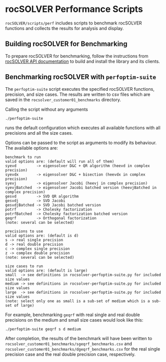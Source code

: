 # rocSOLVER Performance Scripts

`rocSOLVER/scripts/perf` includes scripts to benchmark rocSOLVER functions and collects the results for analysis and display.

## Building rocSOLVER for Benchmarking

To prepare rocSOLVER for benchmarking, follow the instructions from [rocSOLVER API documentation](https://rocm.docs.amd.com/projects/rocSOLVER/en/latest/installation/installlinux.html#install-linux) to build and install the library and its clients.

## Benchmarking rocSOLVER with `perfoptim-suite`

The `perfoptim-suite` script executes the specified rocSOLVER functions, precision, and size cases. The results are written to csv files which are saved in the `rocsolver_customer01_benchmarks` directory.

Calling the script without any arguments
```
./perfoptim-suite
```
runs the default configuration which executes all available functions with all precisions and all the size cases.

Options can be passed to the script as arguments to modify its behaviour. The available options are:
```
benchmark to run
valid options are: (default will run all of them)
syevd         -> eigensolver D&C + QR algorithm (heevd in complex precision)
syevdx        -> eigensolver D&C + bisection (heevdx in complex precision)
syevj         -> eigensolver Jacobi (heevj in complex precision)
syevjBatched  -> eigensolver Jacobi batched version (heevjBatched in complex precision)
gesvd         -> SVD QR algorithm
gesvdj        -> SVD Jacobi
gesvdjBatched -> SVD Jacobi batched version
potrf         -> Cholesky factorization
potrfBatched  -> Cholesky factorization batched version
geqrf         -> Orthogonal factorization
(note: several can be selected)

precisions to use
valid options are: (default is d)
s -> real single precision
d -> real double precision
c -> complex single precision
z -> complex double precision
(note: several can be selected)

size cases to run
valid options are: (default is large)
small  -> see definitions in rocsolver-perfoptim-suite.py for included size values
medium -> see definitions in rocsolver-perfoptim-suite.py for included size values
large  -> see definitions in rocsolver-perfoptim-suite.py for included size values
(note: select only one as small is a sub-set of medium which is a sub-set of large)
```

For example, benchmarking `geqrf` with real single and real double precisions on the medium and small size cases would look like this:
```
./perfoptim-suite geqrf s d medium
```
After completion, the results of the benchmark will have been written to `rocsolver_customer01_benchmarks/sgeqrf_benchmarks.csv` and `rocsolver_customer01_benchmarks/dgeqrf_benchmarks.csv` for the real single precision case and the real double precision case, respectively.
